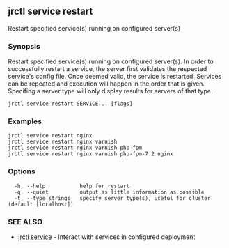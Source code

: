 ## jrctl service restart

Restart specified service(s) running on configured server(s)

### Synopsis

Restart specified service(s) running on configured server(s). In order to
successfully restart a service, the server first validates the respected
service's config file. Once deemed valid, the service is restarted. Services can
be repeated and execution will happen in the order that is given. Specifing a
server type will only display results for servers of that type.

```
jrctl service restart SERVICE... [flags]
```

### Examples

```
jrctl service restart nginx
jrctl service restart nginx varnish
jrctl service restart nginx varnish php-fpm
jrctl service restart nginx varnish php-fpm-7.2 nginx
```

### Options

```
  -h, --help           help for restart
  -q, --quiet          output as little information as possible
  -t, --type strings   specify server type(s), useful for cluster (default [localhost])
```

### SEE ALSO

* [jrctl service](jrctl_service.md)	 - Interact with services in configured deployment

